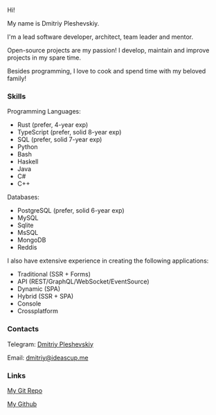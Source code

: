 Hi!

My name is Dmitriy Pleshevskiy.

I'm a lead software developer, architect, team leader and mentor.

Open-source projects are my passion! I develop, maintain and improve projects in
my spare time.

Besides programming, I love to cook and spend time with my beloved family!

### Skills

Programming Languages:

- Rust (prefer, 4-year exp)
- TypeScript (prefer, solid 8-year exp)
- SQL (prefer, solid 7-year exp)
- Python
- Bash
- Haskell
- Java
- C#
- C++

Databases:

- PostgreSQL (prefer, solid 6-year exp)
- MySQL
- Sqlite
- MsSQL
- MongoDB
- Reddis

I also have extensive experience in creating the following applications:

- Traditional (SSR + Forms)
- API (REST/GraphQL/WebSocket/EventSource)
- Dynamic (SPA)
- Hybrid (SSR + SPA)
- Console
- Crossplatform

### Contacts

Telegram: [Dmitriy Pleshevskiy](https://telegram.me/da_pranaya)

Email: [dmitriy@ideascup.me](mailto:dmitriy@ideascup.me)

### Links

[My Git Repo](https://git.pleshevski.ru/)

[My Github](https://github.com/pleshevskiy)
